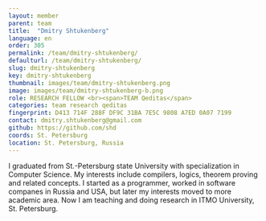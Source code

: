 ```yaml
---
layout: member
parent: team
title:  "Dmitry Shtukenberg"
language: en
order: 305
permalink: /team/dmitry-shtukenberg/
defaulturl: /team/dmitry-shtukenberg/
slug: dmitry-shtukenberg
key: dmitry-shtukenberg
thumbnail: images/team/dmitry-shtukenberg.png
image: images/team/dmitry-shtukenberg-b.png
role: RESEARCH FELLOW <br><span>TEAM Qeditas</span>
categories: team research qeditas
fingerprint: D413 714F 288F DF9C 31BA 7E5C 9808 A7ED 0A07 7199
contact: dmitry.shtukenberg@gmail.com
github: https://github.com/shd
coords: St. Petersburg
location: St. Petersburg, Russia
---
```

I graduated from St.-Petersburg state University with specialization in Computer Science. My interests include compilers, logics, theorem proving and related concepts. I started as a programmer, worked in software companes in Russia and USA, but later my interests moved to more academic area. Now I am teaching and doing research in ITMO University, St. Petersburg.
